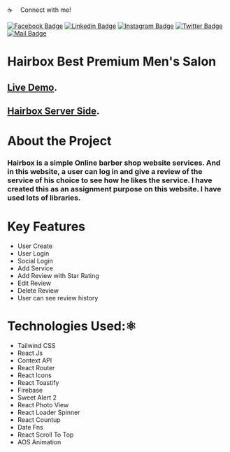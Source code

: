 :coffee: &emsp;Connect with me!

[![Facebook Badge](https://img.shields.io/badge/Facebook-1877F2?style=for-the-badge&logo=facebook&logoColor=white)](https://facebook.com/abnaeembsc) [![Linkedin Badge](https://img.shields.io/badge/LinkedIn-0077B5?style=for-the-badge&logo=linkedin&logoColor=white)](https://www.linkedin.com/in/developernaeem/) [![Instagram Badge](https://img.shields.io/badge/Instagram-E4405F?style=for-the-badge&logo=instagram&logoColor=white)](https://instagram.com/nwebpro) [![Twitter Badge](https://img.shields.io/badge/Twitter-1DA1F2?style=for-the-badge&logo=twitter&logoColor=white)](https://twitter.com/developernaeem) [![Mail Badge](https://img.shields.io/badge/Gmail-D14836?style=for-the-badge&logo=gmail&logoColor=white)](mailto:abnaeem.bsc@gmail.com)


# Hairbox Best Premium Men's Salon

## [Live Demo](https://online-basket-548a2.web.app/).

## [Hairbox Server Side](https://github.com/Porgramming-Hero-web-course/b6a11-service-review-server-side-nwebpro).

# About the Project
### Hairbox is a simple Online barber shop website services. And in this website, a user can log in and give a review of the service of his choice to see how he likes the service. I have created this as an assignment purpose on this website. I have used lots of libraries.

# Key Features

- User Create
- User Login 
- Social Login
- Add Service
- Add Review with Star Rating
- Edit Review
- Delete Review
- User can see review history


# Technologies Used:⚛️
- Tailwind CSS
- React Js
- Context API
- React Router
- React Icons
- React Toastify
- Firebase
- Sweet Alert 2
- React Photo View
- React Loader Spinner
- React Countup
- Date Fns
- React Scroll To Top
- AOS Animation


